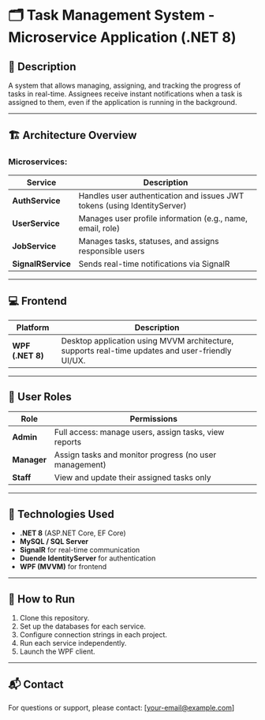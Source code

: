 # 🗂️ Task Management System - Microservice Application (.NET 8)

## 📌 Description

A system that allows managing, assigning, and tracking the progress of tasks in real-time. Assignees receive instant notifications when a task is assigned to them, even if the application is running in the background.

---

## 🏗️ Architecture Overview

### Microservices:

| Service            | Description                                                              |
| ------------------ | ------------------------------------------------------------------------ |
| **AuthService**    | Handles user authentication and issues JWT tokens (using IdentityServer) |
| **UserService**    | Manages user profile information (e.g., name, email, role)               |
| **JobService**     | Manages tasks, statuses, and assigns responsible users                   |
| **SignalRService** | Sends real-time notifications via SignalR                                |

---

## 💻 Frontend

| Platform         | Description                                                                                      |
| ---------------- | ------------------------------------------------------------------------------------------------ |
| **WPF (.NET 8)** | Desktop application using MVVM architecture, supports real-time updates and user-friendly UI/UX. |

---

## 🔐 User Roles

| Role        | Permissions                                            |
| ----------- | ------------------------------------------------------ |
| **Admin**   | Full access: manage users, assign tasks, view reports  |
| **Manager** | Assign tasks and monitor progress (no user management) |
| **Staff**   | View and update their assigned tasks only              |

---

## 🔧 Technologies Used

- **.NET 8** (ASP.NET Core, EF Core)
- **MySQL / SQL Server**
- **SignalR** for real-time communication
- **Duende IdentityServer** for authentication
- **WPF (MVVM)** for frontend

---

## 🚀 How to Run

1. Clone this repository.
2. Set up the databases for each service.
3. Configure connection strings in each project.
4. Run each service independently.
5. Launch the WPF client.

---

## 📬 Contact

For questions or support, please contact: [your-email@example.com]
